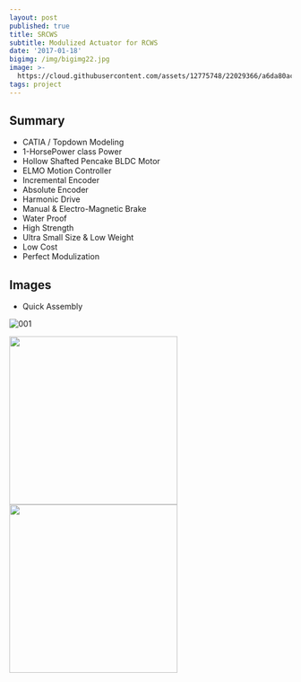 ```yaml
---
layout: post
published: true
title: SRCWS
subtitle: Modulized Actuator for RCWS
date: '2017-01-18'
bigimg: /img/bigimg22.jpg
image: >-
  https://cloud.githubusercontent.com/assets/12775748/22029366/a6da80ac-dd1d-11e6-8658-129fca290da6.png
tags: project
---
```


## Summary
* CATIA / Topdown Modeling
* 1-HorsePower class Power
* Hollow Shafted Pencake BLDC Motor
* ELMO Motion Controller
* Incremental Encoder
* Absolute Encoder
* Harmonic Drive
* Manual & Electro-Magnetic Brake
* Water Proof
* High Strength
* Ultra Small Size & Low Weight
* Low Cost
* Perfect Modulization

## Images

* Quick Assembly

![001](https://cloud.githubusercontent.com/assets/12775748/22029365/a6b0935a-dd1d-11e6-9ec4-6b8eeb9f79b4.png)


<img width=300 src="https://cloud.githubusercontent.com/assets/12775748/22029366/a6da80ac-dd1d-11e6-8658-129fca290da6.png">
<img width=300 src="https://cloud.githubusercontent.com/assets/12775748/22029367/a6f6d612-dd1d-11e6-9410-42670df1a97c.png">
